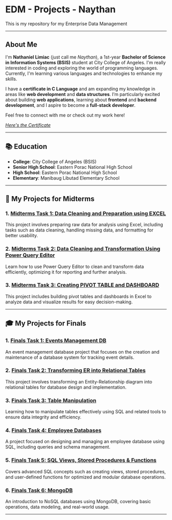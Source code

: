 # EDM - Projects - Naythan

This is my repository for my Enterprise Data Management

---

## **About Me**  
I'm **Nathaniel Limiac** (just call me *Naythan*), a 1st-year **Bachelor of Science in Information Systems (BSIS)** student at City College of Angeles. I'm really interested in coding and exploring the world of programming languages. Currently, I'm learning various languages and technologies to enhance my skills.

I have a **certificate in C Language** and am expanding my knowledge in areas like **web development** and **data structures**. I’m particularly excited about building **web applications**, learning about **frontend** and **backend development**, and I aspire to become a **full-stack developer**.

Feel free to connect with me or check out my work here!  

[*Here's the Certificate*](Certificate/Partner-_CLA_-_Programming_Essentials_in_C_certificate_nlimiac24-0228-cca-edu-ph_937351ad-c137-4407-9169-5046bf2376d6.pdf)

---

## 📚 **Education**  
- **College**: City College of Angeles (BSIS)  
- **Senior High School**: Eastern Porac National High School  
- **High School**: Eastern Porac National High School  
- **Elementary**: Manibaug Libutad Elementary School  

---

## 📝 **My Projects for Midterms**

### 1. **[Midterms Task 1: Data Cleaning and Preparation using EXCEL](https://github.com/NaythanIsME/EDM-Portfolio/tree/main/Midterm%20Task%201)**  
This project involves preparing raw data for analysis using Excel, including tasks such as data cleaning, handling missing data, and formatting for better usability.

### 2. **[Midterms Task 2: Data Cleaning and Transformation Using Power Query Editor](https://github.com/NaythanIsME/EDM-Portfolio/tree/main/Midterm%20Task%202)**  
Learn how to use Power Query Editor to clean and transform data efficiently, optimizing it for reporting and further analysis.

### 3. **[Midterms Task 3: Creating PIVOT TABLE and DASHBOARD](https://github.com/NaythanIsME/EDM-Portfolio/tree/main/Midterm%20Task%203)**  
This project includes building pivot tables and dashboards in Excel to analyze data and visualize results for easy decision-making.

---

## 🎓 **My Projects for Finals**

### 1. [Finals Task 1: Events Management DB](https://github.com/NaythanIsME/EDM-Portfolio/tree/main/Finals%20Task%201)  
An event management database project that focuses on the creation and maintenance of a database system for tracking event details.

### 2. [Finals Task 2: Transforming ER into Relational Tables](https://github.com/NaythanIsME/EDM-Portfolio/tree/main/Finals%20Task%202)  
This project involves transforming an Entity-Relationship diagram into relational tables for database design and implementation.

### 3. [Finals Task 3: Table Manipulation](https://github.com/NaythanIsME/EDM-Portfolio/tree/main/Finals%20Task%203)  
Learning how to manipulate tables effectively using SQL and related tools to ensure data integrity and efficiency.

### 4. [Finals Task 4: Employee Databases](https://github.com/NaythanIsME/EDM-Portfolio/blob/main/Finals%20Task%204/README.md)  
A project focused on designing and managing an employee database using SQL, including queries and schema management.

### 5. [Finals Task 5: SQL Views, Stored Procedures & Functions](https://github.com/NaythanIsME/EDM-Portfolio/blob/main/Finals%20Task%205/README.md)  
Covers advanced SQL concepts such as creating views, stored procedures, and user-defined functions for optimized and modular database operations.

### 6. [Finals Task 6: MongoDB](https://github.com/NaythanIsME/EDM-Portfolio/blob/main/Finals%20Task%206/README.md)  
An introduction to NoSQL databases using MongoDB, covering basic operations, data modeling, and real-world usage.

---

